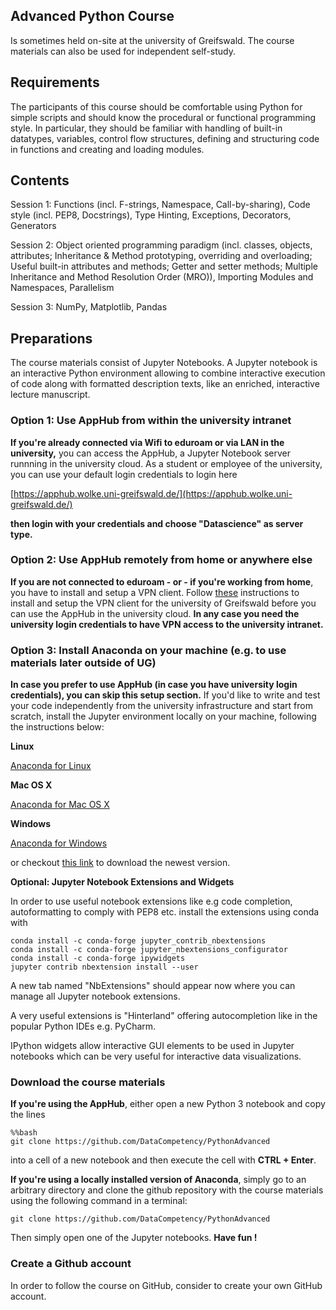 Advanced Python Course
----------------------

Is sometimes held on-site at the university of Greifswald. The course materials can also be used for independent self-study.

## Requirements

The participants of this course should be comfortable using Python for simple scripts and should know the procedural or functional programming style. In particular, they should be familiar with handling of built-in datatypes, variables, control flow structures, defining and structuring code in functions and creating and loading modules. 

## Contents

Session 1: Functions (incl. F-strings, Namespace, Call-by-sharing), Code style (incl. PEP8, Docstrings), Type Hinting, Exceptions, Decorators, Generators

Session 2: Object oriented programming paradigm (incl. classes, objects, attributes;  Inheritance & Method prototyping, overriding and overloading;  Useful built-in attributes and methods; Getter and setter methods; Multiple Inheritance and Method Resolution Order (MRO)), Importing Modules and Namespaces, Parallelism

Session 3: NumPy, Matplotlib, Pandas

## Preparations

The course materials consist of Jupyter Notebooks. A Jupyter notebook is an interactive Python environment allowing to combine interactive execution of code along with formatted description texts, like an enriched, interactive lecture manuscript.

### Option 1: Use AppHub from within the university intranet

**If you're already connected via Wifi to eduroam or via LAN in the university,** you can access the AppHub, a Jupyter Notebook server runnning in the university cloud. As a student or employee of the university, you can use your default login credentials to login here
    
[https://apphub.wolke.uni-greifswald.de/](https://apphub.wolke.uni-greifswald.de/)

**then login with your credentials and choose "Datascience" as server type.**
    
### Option 2: Use AppHub remotely from home or anywhere else
    
**If you are not connected to eduroam - or - if you're working from home**, you have to install and setup a VPN client. Follow [these](https://rz.uni-greifswald.de/en/services/technical-infrastructure/vpn/) instructions to install and setup the VPN client for the university of Greifswald  before you can use the AppHub in the university cloud. **In any case you need the university login credentials to have VPN access to the university intranet.**

### Option 3: Install Anaconda on your machine (e.g. to use materials later outside of UG)

**In case you prefer to use AppHub (in case you have university login credentials), you can skip this setup section.** If you'd like to write and test your code independently from the university infrastructure and start from scratch, install the Jupyter environment locally on your machine, following the instructions below:

**Linux**

[Anaconda for Linux](https://repo.anaconda.com/archive/Anaconda3-2020.07-Linux-x86_64.sh)

**Mac OS X**

[Anaconda for Mac OS X](https://repo.anaconda.com/archive/Anaconda3-2020.07-MacOSX-x86_64.pkg)

**Windows**

[Anaconda for Windows](https://repo.anaconda.com/archive/Anaconda3-2020.07-Windows-x86_64.exe)
    
or checkout [this link](https://anaconda.com) to download the newest version.

**Optional: Jupyter Notebook Extensions and Widgets**

In order to use useful notebook extensions like e.g code completion, autoformatting to comply with PEP8 etc. install the extensions using conda
with

```
conda install -c conda-forge jupyter_contrib_nbextensions
conda install -c conda-forge jupyter_nbextensions_configurator
conda install -c conda-forge ipywidgets
jupyter contrib nbextension install --user
```

A new tab named "NbExtensions" should appear now where you can manage all Jupyter notebook extensions.

A very useful extensions is "Hinterland" offering autocompletion like in the popular Python IDEs e.g. PyCharm.

IPython widgets allow interactive GUI elements to be used in Jupyter notebooks which can be very useful for interactive data visualizations.
    
### Download the course materials
    
**If you're using the AppHub**, either open a new Python 3 notebook and copy the lines
    
```
%%bash
git clone https://github.com/DataCompetency/PythonAdvanced
```

into a cell of a new notebook and then execute the cell with **CTRL + Enter**.
      
**If you're using a locally installed version of Anaconda**, simply go to an arbitrary directory and clone the github repository with the course materials using the following command in a terminal:    
   
```
git clone https://github.com/DataCompetency/PythonAdvanced
```
    
Then simply open one of the Jupyter notebooks. **Have fun !**

### Create a Github account

In order to follow the course on GitHub, consider to create your own GitHub account.
